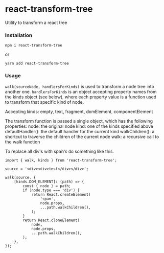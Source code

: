 # react-transform-tree
Utility to transform a react tree

### Installation

`npm i react-transform-tree`

or 

`yarn add react-transform-tree`

### Usage

`walk(sourceNode, handlersForKinds)` is used to transform a node tree into another one. `handlersForKinds` is an object accepting property names from the kinds object (see below), where each property value is a function used to transform that specific kind of node. 

Accepting kinds:
empty, text, fragment, domElement, componentElement

The transform function is passed a single object, which has the following properties:
node: the original node
kind: one of the kinds specified above
defaultHandler(): the default handler for the current kind
walkChildren(): a shortcut to traverse the children of the current node
walk: a recursive call to the walk function

To replace all div's with span's do something like this.

```
import { walk, kinds } from 'react-transform-tree';

source = '<div><div>test</div></div>';

walk(source, {
    [kinds.DOM_ELEMENT]: (path) => {
        const { node } = path;
        if (node.type === 'div') {
            return React.createElement(
                'span',
                node.props,
                ...path.walkChildren(),
            );
        }
        return React.cloneElement(
            node,
            node.props,
            ...path.walkChildren(),
        );
    },
});
```


